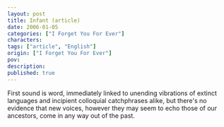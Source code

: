 ```yaml
---
layout: post
title: Infant (article)
date: 2006-01-05
categories: ["I Forget You For Ever"]
characters: 
tags: ["article", "English"]
origin: ["I Forget You For Ever"]
pov: 
description: 
published: true
---
```


First sound is word, immediately linked to unending vibrations of extinct languages and incipient colloquial catchphrases alike, but there's no evidence that new voices, however they may seem to echo those of our ancestors, come in any way out of the past.
